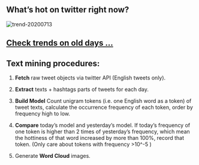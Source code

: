 ## What’s hot on twitter right now?

![trend-20200713][wordcloud]

[wordcloud]: https://raw.githubusercontent.com/xdqc/tweet-trend-everyday/master/word-cloud/trend-20200713.png?token=AF5V4P7ADR6KQBZ4CEDTNIK6AXRMU "trend-20200713"

## [Check trends on old days ...](https://github.com/xdqc/tweet-trend-everyday/tree/master/word-cloud)

## Text mining procedures:

1. **Fetch** raw tweet objects via twitter API (English tweets only).

2. **Extract** texts + hashtags parts of tweets for each day.

3. **Build Model** Count unigram tokens (i.e. one English word as a token) of tweet texts, calculate the occurrence frequency of each token, order by frequency high to low.

4. **Compare** today’s model and yesterday’s model. If today’s frequency of one token is higher than 2 times of yesterday’s frequency, which mean the hottiness of that word increased by more than 100%, record that token. (Only care about tokens with frequency >10^-5 )

5. Generate **Word Cloud** images.
